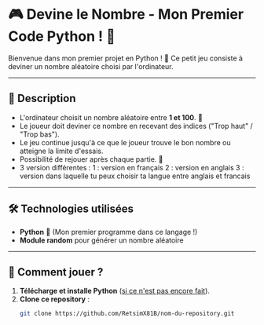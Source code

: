 # 🎮 Devine le Nombre - Mon Premier Code Python ! 🎉

Bienvenue dans mon premier projet en Python ! 🚀 Ce petit jeu consiste à deviner un nombre aléatoire choisi par l'ordinateur.  

---

## 📝 Description


- L'ordinateur choisit un nombre aléatoire entre **1 et 100**. 🎯  
- Le joueur doit deviner ce nombre en recevant des indices ("Trop haut" / "Trop bas").  
- Le jeu continue jusqu'à ce que le joueur trouve le bon nombre ou atteigne la limite d'essais.  
- Possibilité de rejouer après chaque partie. 🔄
- 3 version différentes : 
   1 : version en français
   2 : version en anglais
   3 : version dans laquelle tu peux choisir ta langue entre anglais et francais 

---

## 🛠️ Technologies utilisées

- **Python** 🐍 (Mon premier programme dans ce langage !)  
- **Module random** pour générer un nombre aléatoire  

---

## 🚀 Comment jouer ?

1. **Télécharge et installe Python** ([si ce n'est pas encore fait](https://www.python.org/downloads/)).  
2. **Clone ce repository** :
   ```bash
   git clone https://github.com/RetsimX81B/nom-du-repository.git
